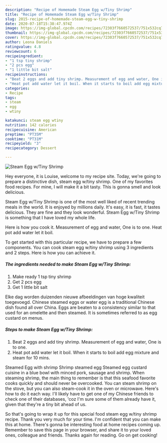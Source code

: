```yaml
---
description: "Recipe of Homemade Steam Egg w/Tiny Shrimp"
title: "Recipe of Homemade Steam Egg w/Tiny Shrimp"
slug: 2015-recipe-of-homemade-steam-egg-w-tiny-shrimp
date: 2020-07-18T15:38:47.974Z
image: https://img-global.cpcdn.com/recipes/72303f7660572537/751x532cq70/steam-egg-wtiny-shrimp-recipe-main-photo.jpg
thumbnail: https://img-global.cpcdn.com/recipes/72303f7660572537/751x532cq70/steam-egg-wtiny-shrimp-recipe-main-photo.jpg
cover: https://img-global.cpcdn.com/recipes/72303f7660572537/751x532cq70/steam-egg-wtiny-shrimp-recipe-main-photo.jpg
author: Leona Daniels
ratingvalue: 4.8
reviewcount: 6
recipeingredient:
- "1 tsp tiny shrimp"
- "2 pcs egg"
- "1 little bit salt"
recipeinstructions:
- "Beat 2 eggs and add tiny shrimp. Measurement of egg and water, One is to one."
- "Heat pot add water let it boil. When it starts to boil add egg mixture and steam for 10 mins."
categories:
- Recipe
tags:
- steam
- egg
- wtiny

katakunci: steam egg wtiny 
nutrition: 142 calories
recipecuisine: American
preptime: "PT35M"
cooktime: "PT31M"
recipeyield: "3"
recipecategory: Dessert

---
```



![Steam Egg w/Tiny Shrimp](https://img-global.cpcdn.com/recipes/72303f7660572537/751x532cq70/steam-egg-wtiny-shrimp-recipe-main-photo.jpg)

Hey everyone, it is Louise, welcome to my recipe site. Today, we're going to prepare a distinctive dish, steam egg w/tiny shrimp. One of my favorites food recipes. For mine, I will make it a bit tasty. This is gonna smell and look delicious.

Steam Egg w/Tiny Shrimp is one of the most well liked of recent trending meals in the world. It is enjoyed by millions daily. It's easy, it is fast, it tastes delicious. They are fine and they look wonderful. Steam Egg w/Tiny Shrimp is something that I have loved my whole life.

Here is how you cook it. Measurement of egg and water, One is to one. Heat pot add water let it boil.


To get started with this particular recipe, we have to prepare a few components. You can cook steam egg w/tiny shrimp using 3 ingredients and 2 steps. Here is how you can achieve it.

<!--inarticleads1-->

##### The ingredients needed to make Steam Egg w/Tiny Shrimp:

1. Make ready 1 tsp tiny shrimp
1. Get 2 pcs egg
1. Get 1 little bit salt


Elke dag worden duizenden nieuwe afbeeldingen van hoge kwaliteit toegevoegd. Chinese steamed eggs or water egg is a traditional Chinese dish found all over China. Eggs are beaten to a consistency similar to that used for an omelette and then steamed. It is sometimes referred to as egg custard on menus. 

<!--inarticleads2-->

##### Steps to make Steam Egg w/Tiny Shrimp:

1. Beat 2 eggs and add tiny shrimp. Measurement of egg and water, One is to one.
1. Heat pot add water let it boil. When it starts to boil add egg mixture and steam for 10 mins.


Steamed Egg with shrimp Shrimp steamed egg Steamed egg custard cuisine in a blue bowl with minced pork, sausage and shrimp. When steaming shrimp, the main thing to remember is that this seafood favorite cooks quickly and should never be overcooked. You can steam shrimp on the stove, but you can also steam-cook it in the oven or microwave. Here&#39;s how to do it each way. I&#39;ll likely have to get one of my Chinese friends to check one of their databases, &#39;coz I&#39;m sure some of them already have it, given that they&#39;re a tiny bit ahead of us. 

So that's going to wrap it up for this special food steam egg w/tiny shrimp recipe. Thank you very much for your time. I'm confident that you can make this at home. There's gonna be interesting food at home recipes coming up. Remember to save this page in your browser, and share it to your loved ones, colleague and friends. Thanks again for reading. Go on get cooking!

